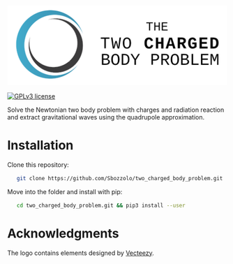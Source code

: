 ![logo](logo.png)

[![GPLv3
license](https://img.shields.io/badge/License-GPLv3-blue.svg)](http://perso.crans.org/besson/LICENSE.html)

Solve the Newtonian two body problem with charges and radiation reaction and
extract gravitational waves using the quadrupole approximation.


# Installation

Clone this repository:
```bash
   git clone https://github.com/Sbozzolo/two_charged_body_problem.git
```
Move into the folder and install with pip:

```bash
   cd two_charged_body_problem.git && pip3 install --user
```

# Acknowledgments

The logo contains elements designed by
[Vecteezy](https://www.vecteezy.com/free-vector/logo-design-elements").
